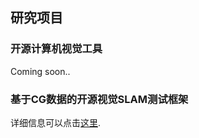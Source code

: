 
## 研究项目


### 开源计算机视觉工具

Coming soon..


### 基于CG数据的开源视觉SLAM测试框架

详细信息可以点击[这里](https://tongjiseemct.github.io/Projects/cgdata/cgslam).